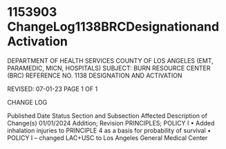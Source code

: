 # 1153903 ChangeLog1138BRCDesignationandActivation

DEPARTMENT OF HEALTH SERVICES 
COUNTY OF LOS ANGELES 
 (EMT, PARAMEDIC, MICN, HOSPITALS) 
SUBJECT: BURN RESOURCE CENTER (BRC) REFERENCE NO. 1138 
  DESIGNATION AND ACTIVATION 
 
 
 
REVISED: 07-01-23 PAGE 1 OF 1  
 
CHANGE LOG 
 
Published 
Date 
Status Section and 
Subsection Affected 
Description of Change(s) 
01/01/2024 Addition; 
Revision 
PRINCIPLES; 
POLICY I 
• Added inhalation injuries to 
PRINCIPLE 4 as a basis for 
probability of survival 
• POLICY I – changed LAC+USC to 
Los Angeles General Medical 
Center
